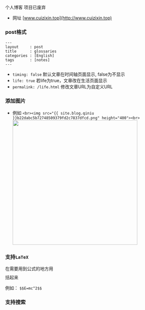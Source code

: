 个人博客
项目已废弃
- 网址 [www.cuizixin.top](http://www.cuizixin.top)

### post格式
```
---
layout     : post
title      : glossaries
categories : [English]
tags       : [notes]
---
```
- `timing: false` 默认文章在时间轴页面显示, false为不显示
- `life: true` 若life为true，文章改在生活页面显示
- `permalink: /life.html` 修改文章URL为自定义URL

### 添加图片
- 例如
`<br><img src="{{ site.blog.qiniu }}b22dabc5b72748509379fd2c7837dfcd.png" height="400"><br>`
<br><img src="http://7xqql4.com1.z0.glb.clouddn.com/b22dabc5b72748509379fd2c7837dfcd.png" height="400"><br>

### 支持`LaTeX`

在需要用到公式的地方用$$ $$括起来

例如：
`$$E=mc^2$$`

### 支持搜索
